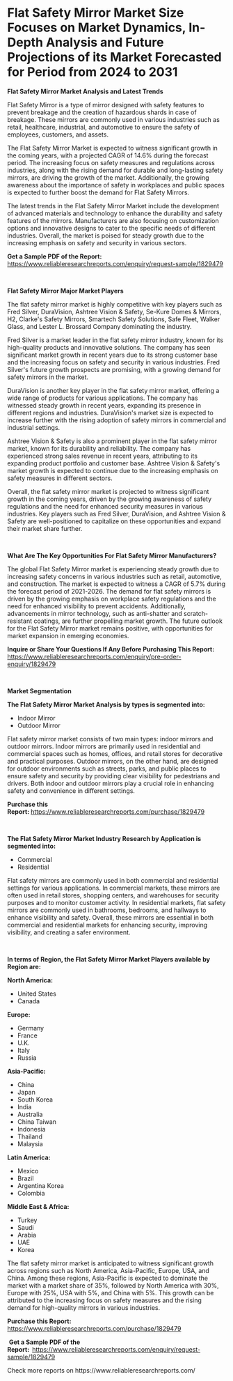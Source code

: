 <p><h1>Flat Safety Mirror Market Size Focuses on Market Dynamics, In-Depth Analysis and Future Projections of its Market Forecasted for Period from 2024 to 2031</h1></p><p><strong>Flat Safety Mirror Market Analysis and Latest Trends</strong></p>
<p><p>Flat Safety Mirror is a type of mirror designed with safety features to prevent breakage and the creation of hazardous shards in case of breakage. These mirrors are commonly used in various industries such as retail, healthcare, industrial, and automotive to ensure the safety of employees, customers, and assets.</p><p>The Flat Safety Mirror Market is expected to witness significant growth in the coming years, with a projected CAGR of 14.6% during the forecast period. The increasing focus on safety measures and regulations across industries, along with the rising demand for durable and long-lasting safety mirrors, are driving the growth of the market. Additionally, the growing awareness about the importance of safety in workplaces and public spaces is expected to further boost the demand for Flat Safety Mirrors.</p><p>The latest trends in the Flat Safety Mirror Market include the development of advanced materials and technology to enhance the durability and safety features of the mirrors. Manufacturers are also focusing on customization options and innovative designs to cater to the specific needs of different industries. Overall, the market is poised for steady growth due to the increasing emphasis on safety and security in various sectors.</p></p>
<p><strong>Get a Sample PDF of the Report:&nbsp;</strong> <a href="https://www.reliableresearchreports.com/enquiry/request-sample/1829479">https://www.reliableresearchreports.com/enquiry/request-sample/1829479</a></p>
<p>&nbsp;</p>
<p><strong>Flat Safety Mirror Major Market Players</strong></p>
<p><p>The flat safety mirror market is highly competitive with key players such as Fred Silver, DuraVision, Ashtree Vision & Safety, Se-Kure Domes & Mirrors, H2, Clarke's Safety Mirrors, Smartech Safety Solutions, Safe Fleet, Walker Glass, and Lester L. Brossard Company dominating the industry.</p><p>Fred Silver is a market leader in the flat safety mirror industry, known for its high-quality products and innovative solutions. The company has seen significant market growth in recent years due to its strong customer base and the increasing focus on safety and security in various industries. Fred Silver's future growth prospects are promising, with a growing demand for safety mirrors in the market.</p><p>DuraVision is another key player in the flat safety mirror market, offering a wide range of products for various applications. The company has witnessed steady growth in recent years, expanding its presence in different regions and industries. DuraVision's market size is expected to increase further with the rising adoption of safety mirrors in commercial and industrial settings.</p><p>Ashtree Vision & Safety is also a prominent player in the flat safety mirror market, known for its durability and reliability. The company has experienced strong sales revenue in recent years, attributing to its expanding product portfolio and customer base. Ashtree Vision & Safety's market growth is expected to continue due to the increasing emphasis on safety measures in different sectors.</p><p>Overall, the flat safety mirror market is projected to witness significant growth in the coming years, driven by the growing awareness of safety regulations and the need for enhanced security measures in various industries. Key players such as Fred Silver, DuraVision, and Ashtree Vision & Safety are well-positioned to capitalize on these opportunities and expand their market share further.</p></p>
<p>&nbsp;</p>
<p><strong>What Are The Key Opportunities For Flat Safety Mirror Manufacturers?</strong></p>
<p><p>The global Flat Safety Mirror market is experiencing steady growth due to increasing safety concerns in various industries such as retail, automotive, and construction. The market is expected to witness a CAGR of 5.7% during the forecast period of 2021-2026. The demand for flat safety mirrors is driven by the growing emphasis on workplace safety regulations and the need for enhanced visibility to prevent accidents. Additionally, advancements in mirror technology, such as anti-shatter and scratch-resistant coatings, are further propelling market growth. The future outlook for the Flat Safety Mirror market remains positive, with opportunities for market expansion in emerging economies.</p></p>
<p><strong>Inquire or Share Your Questions If Any Before Purchasing This Report:</strong> <a href="https://www.reliableresearchreports.com/enquiry/pre-order-enquiry/1829479">https://www.reliableresearchreports.com/enquiry/pre-order-enquiry/1829479</a></p>
<p>&nbsp;</p>
<p><strong>Market Segmentation</strong></p>
<p><strong>The Flat Safety Mirror Market Analysis by types is segmented into:</strong></p>
<p><ul><li>Indoor Mirror</li><li>Outdoor Mirror</li></ul></p>
<p><p>Flat safety mirror market consists of two main types: indoor mirrors and outdoor mirrors. Indoor mirrors are primarily used in residential and commercial spaces such as homes, offices, and retail stores for decorative and practical purposes. Outdoor mirrors, on the other hand, are designed for outdoor environments such as streets, parks, and public places to ensure safety and security by providing clear visibility for pedestrians and drivers. Both indoor and outdoor mirrors play a crucial role in enhancing safety and convenience in different settings.</p></p>
<p><strong>Purchase this Report:&nbsp;</strong><a href="https://www.reliableresearchreports.com/purchase/1829479">https://www.reliableresearchreports.com/purchase/1829479</a></p>
<p>&nbsp;</p>
<p><strong>The Flat Safety Mirror Market Industry Research by Application is segmented into:</strong></p>
<p><ul><li>Commercial</li><li>Residential</li></ul></p>
<p><p>Flat safety mirrors are commonly used in both commercial and residential settings for various applications. In commercial markets, these mirrors are often used in retail stores, shopping centers, and warehouses for security purposes and to monitor customer activity. In residential markets, flat safety mirrors are commonly used in bathrooms, bedrooms, and hallways to enhance visibility and safety. Overall, these mirrors are essential in both commercial and residential markets for enhancing security, improving visibility, and creating a safer environment.</p></p>
<p>&nbsp;</p>
<p><strong>In terms of Region, the Flat Safety Mirror Market Players available by Region are:</strong></p>
<p>
    <p> <strong> North America: </strong>
        <ul>
            <li>United States</li>
            <li>Canada</li>
        </ul>
        </p> 
    <p> <strong> Europe: </strong>
        <ul>
            <li>Germany</li>
            <li>France</li>
            <li>U.K.</li>
            <li>Italy</li>
            <li>Russia</li>
        </ul>
        </p> 
    <p> <strong> Asia-Pacific: </strong>
        <ul>
            <li>China</li>
            <li>Japan</li>
            <li>South Korea</li>
            <li>India</li>
            <li>Australia</li>
            <li>China Taiwan</li>
            <li>Indonesia</li>
            <li>Thailand</li>
            <li>Malaysia</li>
        </ul>
        </p> 
    <p> <strong> Latin America: </strong>
        <ul>
            <li>Mexico</li>
            <li>Brazil</li>
            <li>Argentina Korea</li>
            <li>Colombia</li>
        </ul>
        </p> 
    <p> <strong> Middle East & Africa: </strong>
        <ul>
            <li>Turkey</li>
            <li>Saudi</li>
            <li>Arabia</li>
            <li>UAE</li>
            <li>Korea</li>
        </ul>
    </p>
    </p>
<p><p>The flat safety mirror market is anticipated to witness significant growth across regions such as North America, Asia-Pacific, Europe, USA, and China. Among these regions, Asia-Pacific is expected to dominate the market with a market share of 35%, followed by North America with 30%, Europe with 25%, USA with 5%, and China with 5%. This growth can be attributed to the increasing focus on safety measures and the rising demand for high-quality mirrors in various industries.</p></p>
<p><strong>Purchase this Report: </strong><a href="https://www.reliableresearchreports.com/purchase/1829479">https://www.reliableresearchreports.com/purchase/1829479</a></p>
<p>&nbsp;<strong>Get a Sample PDF of the Report:&nbsp;&nbsp;</strong><a href="https://www.reliableresearchreports.com/enquiry/request-sample/1829479">https://www.reliableresearchreports.com/enquiry/request-sample/1829479</a></p>
<p><strong></strong></p>
<p>Check more reports on https://www.reliableresearchreports.com/</p>